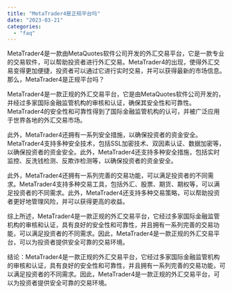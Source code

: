 ```yaml
---
title: "MetaTrader4是正规平台吗"
date: "2023-03-21"
categories: 
  - "faq"
---
```


MetaTrader4是一款由MetaQuotes软件公司开发的外汇交易平台，它是一款专业的交易软件，可以帮助投资者进行外汇交易。MetaTrader4的出现，使得外汇交易变得更加便捷，投资者可以通过它进行实时交易，并可以获得最新的市场信息。那么，MetaTrader4是正规平台吗？

MetaTrader4是一款正规的外汇交易平台，它是由MetaQuotes软件公司开发的，并经过多家国际金融监管机构的审核和认证，确保其安全性和可靠性。MetaTrader4的安全性和可靠性得到了国际金融监管机构的认可，并被广泛应用于世界各地的外汇交易市场。

此外，MetaTrader4还拥有一系列安全措施，以确保投资者的资金安全。MetaTrader4支持多种安全技术，包括SSL加密技术、双因素认证、数据加密等，以确保投资者的资金安全。此外，MetaTrader4还支持多种安全措施，包括实时监控、反洗钱检测、反欺诈检测等，以确保投资者的资金安全。

此外，MetaTrader4还拥有一系列完善的交易功能，可以满足投资者的不同需求。MetaTrader4支持多种交易工具，包括外汇、股票、期货、期权等，可以满足投资者的不同需求。此外，MetaTrader4还支持多种交易策略，可以帮助投资者更好地管理风险，并可以获得更高的收益。

综上所述，MetaTrader4是一款正规的外汇交易平台，它经过多家国际金融监管机构的审核和认证，具有良好的安全性和可靠性，并且拥有一系列完善的交易功能，可以满足投资者的不同需求。因此，MetaTrader4是一款正规的外汇交易平台，可以为投资者提供安全可靠的交易环境。

结论：MetaTrader4是一款正规的外汇交易平台，它经过多家国际金融监管机构的审核和认证，具有良好的安全性和可靠性，并且拥有一系列完善的交易功能，可以满足投资者的不同需求。因此，MetaTrader4是一款正规的外汇交易平台，可以为投资者提供安全可靠的交易环境。
